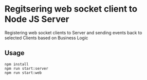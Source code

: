 # Regitsering web socket client to Node JS Server

Registering web socket clients to Server and sending events back to selected Clients based on Business Logic

## Usage
```
npm install
npm run start:server
npm run start:web

```
